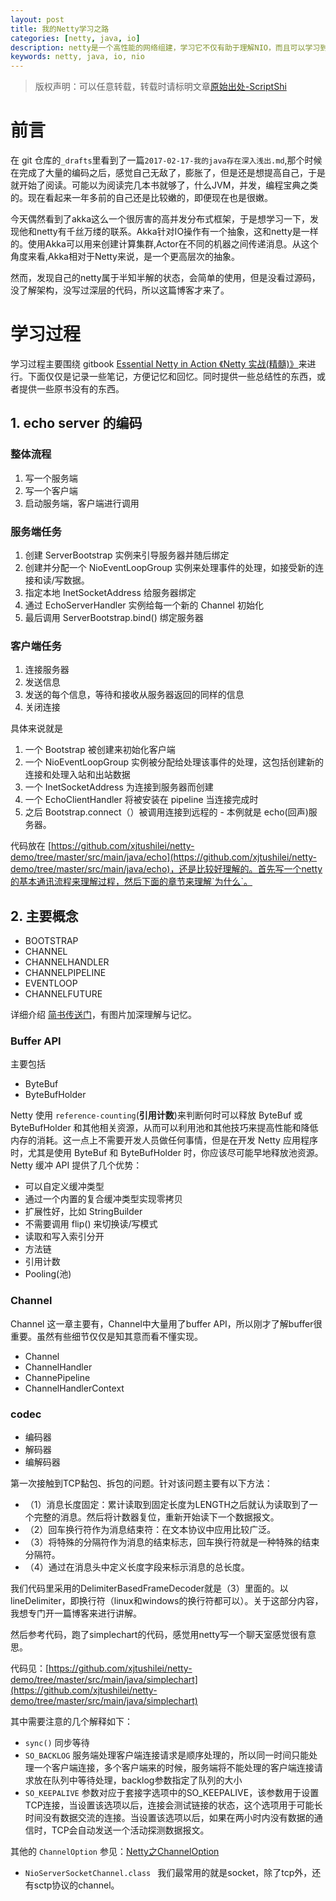 ```yaml
---
layout: post
title: 我的Netty学习之路
categories: [netty, java, io]
description: netty是一个高性能的网络组建，学习它不仅有助于理解NIO，而且可以学习到很多的编程模式！
keywords: netty, java, io, nio
---
```


> 版权声明：可以任意转载，转载时请标明文章[原始出处-ScriptShi](http://www.xjtushilei.com/2018/05/16/netty/)

# 前言

在 git 仓库的`_drafts`里看到了一篇`2017-02-17-我的java存在深入浅出.md`,那个时候在完成了大量的编码之后，感觉自己无敌了，膨胀了，但是还是想提高自己，于是就开始了阅读。可能以为阅读完几本书就够了，什么JVM，并发，编程宝典之类的。现在看起来一年多前的自己还是比较嫩的，即便现在也是很嫩。

今天偶然看到了akka这么一个很厉害的高并发分布式框架，于是想学习一下，发现他和netty有千丝万缕的联系。Akka针对IO操作有一个抽象，这和netty是一样的。使用Akka可以用来创建计算集群,Actor在不同的机器之间传递消息。从这个角度来看,Akka相对于Netty来说，是一个更高层次的抽象。

然而，发现自己的netty属于半知半解的状态，会简单的使用，但是没看过源码，没了解架构，没写过深层的代码，所以这篇博客才来了。

# 学习过程

学习过程主要围绕 gitbook [ Essential Netty in Action 《Netty 实战(精髓)》](https://waylau.gitbooks.io/essential-netty-in-action/)来进行。下面仅仅是记录一些笔记，方便记忆和回忆。同时提供一些总结性的东西，或者提供一些原书没有的东西。

## 1. echo server 的编码

### 整体流程 
1. 写一个服务端
1. 写一个客户端
1. 启动服务端，客户端进行调用

### 服务端任务

1. 创建 ServerBootstrap 实例来引导服务器并随后绑定
1. 创建并分配一个 NioEventLoopGroup 实例来处理事件的处理，如接受新的连接和读/写数据。
1. 指定本地 InetSocketAddress 给服务器绑定
1. 通过 EchoServerHandler 实例给每一个新的 Channel 初始化
1. 最后调用 ServerBootstrap.bind() 绑定服务器


### 客户端任务

1. 连接服务器
1. 发送信息
1. 发送的每个信息，等待和接收从服务器返回的同样的信息
1. 关闭连接

具体来说就是

1. 一个 Bootstrap 被创建来初始化客户端
1. 一个 NioEventLoopGroup 实例被分配给处理该事件的处理，这包括创建新的连接和处理入站和出站数据
1. 一个 InetSocketAddress 为连接到服务器而创建
1. 一个 EchoClientHandler 将被安装在 pipeline 当连接完成时
1. 之后 Bootstrap.connect（）被调用连接到远程的 - 本例就是 echo(回声)服务器。

代码放在 [https://github.com/xjtushilei/netty-demo/tree/master/src/main/java/echo](https://github.com/xjtushilei/netty-demo/tree/master/src/main/java/echo)，还是比较好理解的。首先写一个netty的基本通讯流程来理解过程，然后下面的章节来理解`为什么`。

## 2. 主要概念


- BOOTSTRAP
- CHANNEL
- CHANNELHANDLER
- CHANNELPIPELINE
- EVENTLOOP
- CHANNELFUTURE

详细介绍 [简书传送门](https://www.jianshu.com/p/d52997c55568)，有图片加深理解与记忆。


### Buffer API

主要包括
- ByteBuf
- ByteBufHolder

Netty 使用 `reference-counting`(**引用计数**)来判断何时可以释放 ByteBuf 或 ByteBufHolder 和其他相关资源，从而可以利用池和其他技巧来提高性能和降低内存的消耗。这一点上不需要开发人员做任何事情，但是在开发 Netty 应用程序时，尤其是使用 ByteBuf 和 ByteBufHolder 时，你应该尽可能早地释放池资源。 Netty 缓冲 API 提供了几个优势：

- 可以自定义缓冲类型
- 通过一个内置的复合缓冲类型实现零拷贝
- 扩展性好，比如 StringBuilder
- 不需要调用 flip() 来切换读/写模式
- 读取和写入索引分开
- 方法链
- 引用计数
- Pooling(池)


### Channel

Channel 这一章主要有，Channel中大量用了buffer API，所以刚才了解buffer很重要。虽然有些细节仅仅是知其意而看不懂实现。

- Channel
- ChannelHandler
- ChannePipeline
- ChannelHandlerContext

### codec

- 编码器
- 解码器
- 编解码器

第一次接触到TCP黏包、拆包的问题。针对该问题主要有以下方法：
- （1）消息长度固定：累计读取到固定长度为LENGTH之后就认为读取到了一个完整的消息。然后将计数器复位，重新开始读下一个数据报文。
- （2）回车换行符作为消息结束符：在文本协议中应用比较广泛。
- （3）将特殊的分隔符作为消息的结束标志，回车换行符就是一种特殊的结束分隔符。
- （4）通过在消息头中定义长度字段来标示消息的总长度。

我们代码里采用的DelimiterBasedFrameDecoder就是（3）里面的。以 lineDelimiter，即换行符（linux和windows的换行符都可以）。关于这部分内容，我想专门开一篇博客来进行讲解。

然后参考代码，跑了simplechart的代码，感觉用netty写一个聊天室感觉很有意思。

代码见：[https://github.com/xjtushilei/netty-demo/tree/master/src/main/java/simplechart](https://github.com/xjtushilei/netty-demo/tree/master/src/main/java/simplechart)

其中需要注意的几个解释如下：

- `sync()` 同步等待
- `SO_BACKLOG` 服务端处理客户端连接请求是顺序处理的，所以同一时间只能处理一个客户端连接，多个客户端来的时候，服务端将不能处理的客户端连接请求放在队列中等待处理，backlog参数指定了队列的大小
- `SO_KEEPALIVE` 参数对应于套接字选项中的SO_KEEPALIVE，该参数用于设置TCP连接，当设置该选项以后，连接会测试链接的状态，这个选项用于可能长时间没有数据交流的连接。当设置该选项以后，如果在两小时内没有数据的通信时，TCP会自动发送一个活动探测数据报文。

其他的 `ChannelOption` 参见：[Netty之ChannelOption](https://www.cnblogs.com/googlemeoften/p/6082785.html)
- `NioServerSocketChannel.class ` 我们最常用的就是socket，除了tcp外，还有sctp协议的channel。








